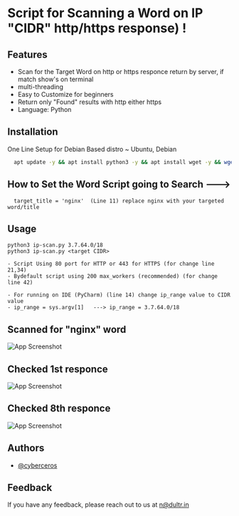 
# Script for Scanning a Word on IP "CIDR" http/https response) !

## Features

- Scan for the Target Word on http or https responce return by server, if match show's on terminal
- multi-threading
- Easy to Customize for beginners
- Return only "Found" results with http either https
- Language: Python
## Installation

One Line Setup for Debian Based distro ~ Ubuntu, Debian

```bash
  apt update -y && apt install python3 -y && apt install wget -y && wget https://raw.githubusercontent.com/cyberceros/ddos-dose/main/Find%20Origin%20IP%20behind%20CDN%20%7C%20cf%2Cakami%2Cfastly/Scan%20IP%20CIDR%20for%20Target%20Title/ip-scan.py && chmod 777 *
```


## How to Set the Word Script going to Search --->
```
  target_title = 'nginx'  (Line 11) replace nginx with your targeted word/title
```

## Usage

```
python3 ip-scan.py 3.7.64.0/18
python3 ip-scan.py <target CIDR>
```
```
- Script Using 80 port for HTTP or 443 for HTTPS (for change line 21,34)
- Bydefault script using 200 max_workers (recommended) (for change line 42)
```
```
- For running on IDE (PyCharm) (line 14) change ip_range value to CIDR value
- ip_range = sys.argv[1]   ---> ip_range = 3.7.64.0/18  
```


## Scanned for "nginx" word

![App Screenshot](https://cdn.discordapp.com/attachments/1096986540049182821/1097005207830941757/image.png)

## Checked 1st responce
![App Screenshot](https://cdn.discordapp.com/attachments/1096986540049182821/1097005620433006692/image.png)

## Checked 8th responce
![App Screenshot](https://cdn.discordapp.com/attachments/1096986540049182821/1097005960062574712/image.png)



## Authors

- [@cyberceros](https://www.github.com/cyberceros)
## Feedback

If you have any feedback, please reach out to us at n@dultr.in
